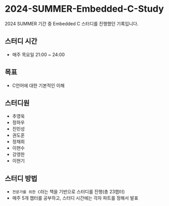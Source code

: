 # 2024-SUMMER-Embedded-C-Study
2024 SUMMER 기간 중 Embedded C 스터디를 진행했던 기록입니다.

## 스터디 시간
- 매주 목요일 21:00 ~ 24:00

## 목표
- C언어에 대한 기본적인 이해

## 스터디원
- 추영욱
- 정하우
- 진민성
- 권도훈
- 정채희
- 이현수
- 강영한
- 이현기

## 스터디 방법
- `전문가를 위한 C`라는 책을 기반으로 스터디를 진행(총 23챕터)
- 매주 5개 챕터를 공부하고, 스터디 시간에는 각자 파트를 정해서 발표